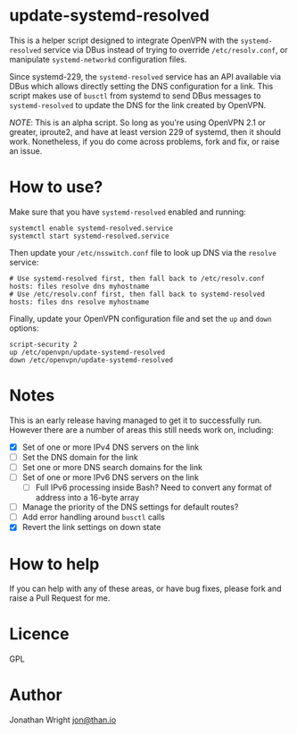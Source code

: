 # update-systemd-resolved

This is a helper script designed to integrate OpenVPN with the `systemd-resolved`
service via DBus instead of trying to override `/etc/resolv.conf`, or manipulate
`systemd-networkd` configuration files.

Since systemd-229, the `systemd-resolved` service has an API available via
DBus which allows directly setting the DNS configuration for a link. This script
makes use of `busctl` from systemd to send DBus messages to `systemd-resolved`
to update the DNS for the link created by OpenVPN.

*NOTE*: This is an alpha script. So long as you're using OpenVPN 2.1 or greater,
iproute2, and have at least version 229 of systemd, then it should work.
Nonetheless, if you do come across problems, fork and fix, or raise an issue.

# How to use?

Make sure that you have `systemd-resolved` enabled and running:

```
systemctl enable systemd-resolved.service
systemctl start systemd-resolved.service
```

Then update your `/etc/nsswitch.conf` file to look up DNS via the `resolve`
service:

```
# Use systemd-resolved first, then fall back to /etc/resolv.conf
hosts: files resolve dns myhostname
# Use /etc/resolv.conf first, then fall back to systemd-resolved
hosts: files dns resolve myhostname
```

Finally, update your OpenVPN configuration file and set the `up` and `down`
options:

```
script-security 2
up /etc/openvpn/update-systemd-resolved
down /etc/openvpn/update-systemd-resolved
```

# Notes

This is an early release having managed to get it to successfully run. However
there are a number of areas this still needs work on, including:

- [x] Set of one or more IPv4 DNS servers on the link
- [ ] Set the DNS domain for the link
- [ ] Set one or more DNS search domains for the link
- [ ] Set of one or more IPv6 DNS servers on the link
  - [ ] Full IPv6 processing inside Bash? Need to convert any format of address into a 16-byte array
- [ ] Manage the priority of the DNS settings for default routes?
- [ ] Add error handling around `busctl` calls
- [x] Revert the link settings on down state

# How to help

If you can help with any of these areas, or have bug fixes, please fork and
raise a Pull Request for me.

# Licence

GPL

# Author

Jonathan Wright <jon@than.io>

